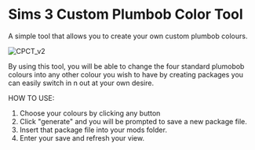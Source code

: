 # Sims 3 Custom Plumbob Color Tool
A simple tool that allows you to create your own custom plumbob colours.

![CPCT_v2](https://user-images.githubusercontent.com/82068638/232283319-d0c0eb16-8b67-46a1-bc2d-6f9bb1c25547.png)

By using this tool, you will be able to change the four standard plumobob colours into any other colour you wish to have
by creating packages you can easily switch in n out at your own desire.

HOW TO USE:
1. Choose your colours by clicking any button
2. Click "generate" and you will be prompted to save a new package file.
3. Insert that package file into your mods folder.
4. Enter your save and refresh your view.
